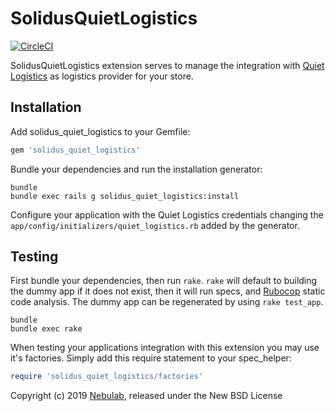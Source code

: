 SolidusQuietLogistics
=====================

[![CircleCI](https://circleci.com/gh/solidusio-contrib/solidus_quiet_logistics.svg?style=svg)](https://circleci.com/gh/solidusio-contrib/solidus_quiet_logistics)

SolidusQuietLogistics extension serves to manage the integration with
[Quiet Logistics](http://quietlogistics.com/) as logistics provider for your store.

Installation
------------

Add solidus_quiet_logistics to your Gemfile:

```ruby
gem 'solidus_quiet_logistics'
```

Bundle your dependencies and run the installation generator:

```shell
bundle
bundle exec rails g solidus_quiet_logistics:install
```

Configure your application with the Quiet Logistics credentials changing
the `app/config/initializers/quiet_logistics.rb` added by the generator.

Testing
-------

First bundle your dependencies, then run `rake`. `rake` will default to building the dummy app if it does not exist, then it will run specs, and [Rubocop](https://github.com/bbatsov/rubocop) static code analysis. The dummy app can be regenerated by using `rake test_app`.

```shell
bundle
bundle exec rake
```

When testing your applications integration with this extension you may use it's factories.
Simply add this require statement to your spec_helper:

```ruby
require 'solidus_quiet_logistics/factories'
```

Copyright (c) 2019 [Nebulab](https://www.nebulab.it), released under the New BSD License
